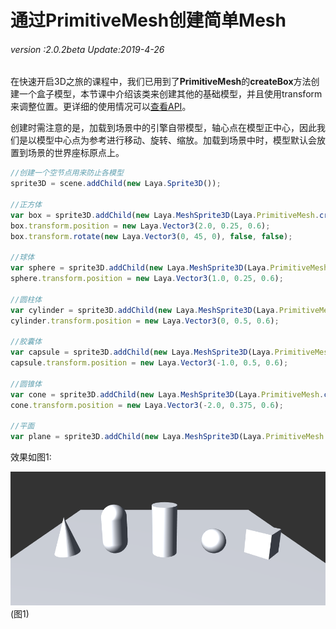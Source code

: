 # 通过PrimitiveMesh创建简单Mesh

###### *version :2.0.2beta   Update:2019-4-26*

​	在快速开启3D之旅的课程中，我们已用到了**PrimitiveMesh**的**createBox**方法创建一个盒子模型，本节课中介绍该类来创建其他的基础模型，并且使用transform来调整位置。更详细的使用情况可以[查看API](https://layaair.ldc.layabox.com/api2/Chinese/index.html?category=Core&class=laya.d3.resource.models.PrimitiveMesh)。

创建时需注意的是，加载到场景中的引擎自带模型，轴心点在模型正中心，因此我们是以模型中心点为参考进行移动、旋转、缩放。加载到场景中时，模型默认会放置到场景的世界座标原点上。

```typescript
//创建一个空节点用来防止各模型
sprite3D = scene.addChild(new Laya.Sprite3D());

//正方体
var box = sprite3D.addChild(new Laya.MeshSprite3D(Laya.PrimitiveMesh.createBox(0.5, 0.5, 0.5)));
box.transform.position = new Laya.Vector3(2.0, 0.25, 0.6);
box.transform.rotate(new Laya.Vector3(0, 45, 0), false, false);

//球体
var sphere = sprite3D.addChild(new Laya.MeshSprite3D(Laya.PrimitiveMesh.createSphere(0.25, 20, 20)));
sphere.transform.position = new Laya.Vector3(1.0, 0.25, 0.6);

//圆柱体
var cylinder = sprite3D.addChild(new Laya.MeshSprite3D(Laya.PrimitiveMesh.createCylinder(0.25, 1, 20)));
cylinder.transform.position = new Laya.Vector3(0, 0.5, 0.6);

//胶囊体
var capsule = sprite3D.addChild(new Laya.MeshSprite3D(Laya.PrimitiveMesh.createCapsule(0.25, 1, 10, 20)));
capsule.transform.position = new Laya.Vector3(-1.0, 0.5, 0.6);

//圆锥体
var cone = sprite3D.addChild(new Laya.MeshSprite3D(Laya.PrimitiveMesh.createCone(0.25, 0.75)));
cone.transform.position = new Laya.Vector3(-2.0, 0.375, 0.6);

//平面
var plane = sprite3D.addChild(new Laya.MeshSprite3D(Laya.PrimitiveMesh.createPlane(6, 6, 10, 10)));
```

效果如图1:

![](img/1.png)<br>(图1)

